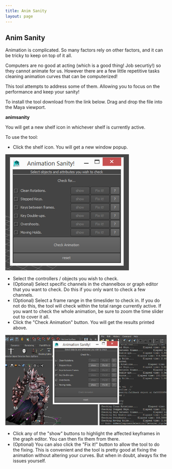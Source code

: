 ```yaml
---
title: Anim Sanity
layout: page
---
```

## Anim Sanity

Animation is complicated. So many factors rely on other factors, and it can be tricky to keep on top of it all.

Computers are no good at acting (which is a good thing! Job securtiy!) so they cannot animate for us. However there are a few little repetitive tasks cleaning animation curves that can be computerized!

This tool attempts to address some of them. Allowing you to focus on the performance and keep your sanity!

To install the tool download from the link below. Drag and drop the file into the Maya viewport.

__<download>animsanity</download>__

You will get a new shelf icon in whichever shelf is currently active.

To use the tool:

* Click the shelf icon. You will get a new window popup.

![window](img/animsanity.jpg)

* Select the controllers / objects you wish to check.
* (Optional) Select specific channels in the channelbox or graph editor that you want to check. Do this if you only want to check a few channels.
* (Optional) Select a frame range in the timeslider to check in. If you do not do this, the tool will check within the total range currently active. If you want to check the whole animation, be sure to zoom the time slider out to cover it all.
* Click the "Check Animation" button. You will get the results printed above.

![anim results](img/animsanity_inuse.jpg)

* Click any of the "show" buttons to highlight the affected keyframes in the graph editor. You can then fix them from there.
* (Optional) You can also click the "Fix it!" button to allow the tool to do the fixing. This is convenient and the tool is pretty good at fixing the animation without altering your curves. But when in doubt, always fix the issues yourself.
